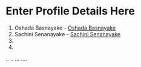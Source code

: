 # Enter Profile Details Here

1. Oshada Basnayake - [Oshada Basnayake](https://github.com/oshada97)
2. Sachini Senanayake - [Sachini Senanayake](https://github.com/sachini1997)
3.
4.
..
..
...
....
